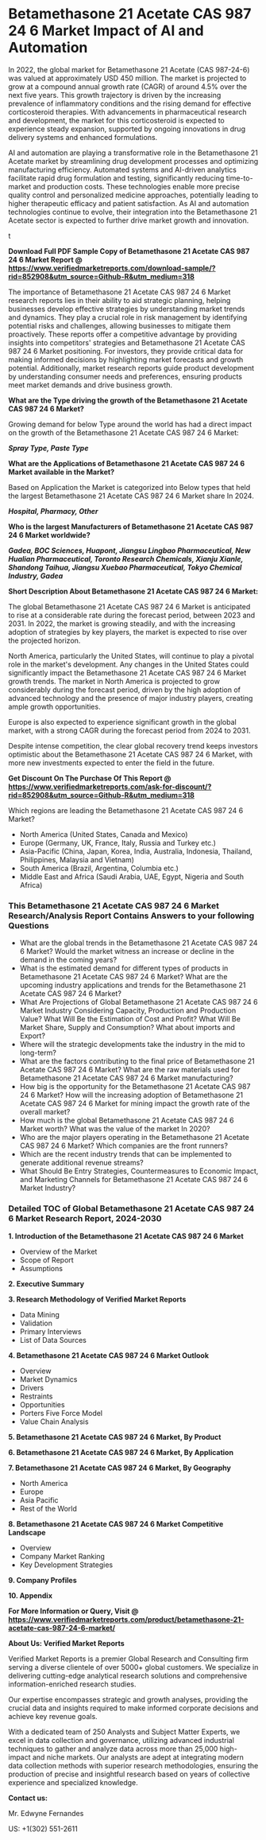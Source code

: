 <meta name="title" content="Global Betamethasone 21 Acetate CAS 987 24 6 Market Impact of AI and Automation"><meta name="description" content="In 2022, the global market for Betamethasone 21 Acetate (CAS 987-24-6) was valued at approximately USD 450 million. The market is projected to grow at a compound annua"><meta name="title" content="Betamethasone 21 Acetate CAS 987 24 6 Market Size, Share, Scope, Trends, Growth, Opportunities, Analysis, Forecast"><h1>Betamethasone 21 Acetate CAS 987 24 6 Market Impact of AI and Automation</h1><p>In 2022, the global market for Betamethasone 21 Acetate (CAS 987-24-6) was valued at approximately USD 450 million. The market is projected to grow at a compound annual growth rate (CAGR) of around 4.5% over the next five years. This growth trajectory is driven by the increasing prevalence of inflammatory conditions and the rising demand for effective corticosteroid therapies. With advancements in pharmaceutical research and development, the market for this corticosteroid is expected to experience steady expansion, supported by ongoing innovations in drug delivery systems and enhanced formulations.</p><p>AI and automation are playing a transformative role in the Betamethasone 21 Acetate market by streamlining drug development processes and optimizing manufacturing efficiency. Automated systems and AI-driven analytics facilitate rapid drug formulation and testing, significantly reducing time-to-market and production costs. These technologies enable more precise quality control and personalized medicine approaches, potentially leading to higher therapeutic efficacy and patient satisfaction. As AI and automation technologies continue to evolve, their integration into the Betamethasone 21 Acetate sector is expected to further drive market growth and innovation.</p>t</p><p id="" class=""><strong>Download Full PDF Sample Copy of Betamethasone 21 Acetate CAS 987 24 6 Market Report @ <a href="https://www.verifiedmarketreports.com/download-sample/?rid=852908&utm_source=Github-R&utm_medium=318" target="_blank">https://www.verifiedmarketreports.com/download-sample/?rid=852908&utm_source=Github-R&utm_medium=318</a></strong></p><p>The importance of&nbsp;Betamethasone 21 Acetate CAS 987 24 6 Market research reports lies in their ability to aid strategic planning, helping businesses develop effective strategies by understanding market trends and dynamics. They play a crucial role in risk management by identifying potential risks and challenges, allowing businesses to mitigate them proactively. These reports offer a competitive advantage by providing insights into competitors' strategies and Betamethasone 21 Acetate CAS 987 24 6 Market positioning. For investors, they provide critical data for making informed decisions by highlighting market forecasts and growth potential. Additionally, market research reports guide product development by understanding consumer needs and preferences, ensuring products meet market demands and drive business growth.</p><p><strong>What are the&nbsp;Type driving the growth of the Betamethasone 21 Acetate CAS 987 24 6 Market?</strong></p><p id="" class="">Growing demand for below Type around the world has had a direct impact on the growth of the Betamethasone 21 Acetate CAS 987 24 6 Market:</p><em><strong>Spray Type, Paste Type</strong></em></p><strong>What are the&nbsp;Applications&nbsp;of Betamethasone 21 Acetate CAS 987 24 6 Market available in the Market?</strong></p><p id="" class="">Based on Application the Market is categorized into Below types that held the largest Betamethasone 21 Acetate CAS 987 24 6 Market share In 2024.</p><em><strong>Hospital, Pharmacy, Other</strong></em></p><strong>Who is the largest Manufacturers of Betamethasone 21 Acetate CAS 987 24 6 Market worldwide?</strong></p><p><em><strong>Gadea, BOC Sciences, Huapont, Jiangsu Lingbao Pharmaceutical, New Hualian Pharmaceutical, Toronto Research Chemicals, Xianju Xianle, Shandong Taihua, Jiangsu Xuebao Pharmaceutical, Tokyo Chemical Industry, Gadea</strong></em></p><p id="" class=""><strong>Short Description About Betamethasone 21 Acetate CAS 987 24 6 Market:</strong></p><p>The global Betamethasone 21 Acetate CAS 987 24 6 Market is anticipated to rise at a considerable rate during the forecast period, between 2023 and 2031. In 2022, the market is growing steadily, and with the increasing adoption of strategies by key players, the market is expected to rise over the projected horizon.</p><p>North America, particularly the United States, will continue to play a pivotal role in the market's development. Any changes in the United States could significantly impact the Betamethasone 21 Acetate CAS 987 24 6 Market growth trends. The market in North America is projected to grow considerably during the forecast period, driven by the high adoption of advanced technology and the presence of major industry players, creating ample growth opportunities.</p><p>Europe is also expected to experience significant growth in the global market, with a strong CAGR during the forecast period from 2024 to 2031.</p><p>Despite intense competition, the clear global recovery trend keeps investors optimistic about the Betamethasone 21 Acetate CAS 987 24 6 Market, with more new investments expected to enter the field in the future.</p><p id="" class=""><strong>Get Discount On The Purchase Of This Report @ <a href="https://www.verifiedmarketreports.com/ask-for-discount/?rid=852908&utm_source=Github-R&utm_medium=318" target="_blank">https://www.verifiedmarketreports.com/ask-for-discount/?rid=852908&utm_source=Github-R&utm_medium=318</a></strong></p>Which regions are leading the Betamethasone 21 Acetate CAS 987 24 6 Market?</p><ul><li>North America (United States, Canada and Mexico)</li><li>Europe (Germany, UK, France, Italy, Russia and Turkey etc.)</li><li>Asia-Pacific (China, Japan, Korea, India, Australia, Indonesia, Thailand, Philippines, Malaysia and Vietnam)</li><li>South America (Brazil, Argentina, Columbia etc.)</li><li>Middle East and Africa (Saudi Arabia, UAE, Egypt, Nigeria and South Africa)</li></ul><h3 id="" class="">This Betamethasone 21 Acetate CAS 987 24 6 Market Research/Analysis Report Contains Answers to your following Questions</h3><ul><li>What are the global trends in the Betamethasone 21 Acetate CAS 987 24 6 Market? Would the market witness an increase or decline in the demand in the coming years?</li><li>What is the estimated demand for different types of products in Betamethasone 21 Acetate CAS 987 24 6 Market? What are the upcoming industry applications and trends for the Betamethasone 21 Acetate CAS 987 24 6 Market?</li><li>What Are Projections of Global Betamethasone 21 Acetate CAS 987 24 6 Market Industry Considering Capacity, Production and Production Value? What Will Be the Estimation of Cost and Profit? What Will Be Market Share, Supply and Consumption? What about imports and Export?</li><li>Where will the strategic developments take the industry in the mid to long-term?</li><li>What are the factors contributing to the final price of Betamethasone 21 Acetate CAS 987 24 6 Market? What are the raw materials used for Betamethasone 21 Acetate CAS 987 24 6 Market manufacturing?</li><li>How big is the opportunity for the Betamethasone 21 Acetate CAS 987 24 6 Market? How will the increasing adoption of Betamethasone 21 Acetate CAS 987 24 6 Market for mining impact the growth rate of the overall market?</li><li>How much is the global Betamethasone 21 Acetate CAS 987 24 6 Market worth? What was the value of the market In 2020?</li><li>Who are the major players operating in the Betamethasone 21 Acetate CAS 987 24 6 Market? Which companies are the front runners?</li><li>Which are the recent industry trends that can be implemented to generate additional revenue streams?</li><li>What Should Be Entry Strategies, Countermeasures to Economic Impact, and Marketing Channels for Betamethasone 21 Acetate CAS 987 24 6 Market Industry?</li></ul><h3 id="" class="">Detailed TOC of Global Betamethasone 21 Acetate CAS 987 24 6 Market Research Report, 2024-2030</h3><p id="" class=""><strong>1. Introduction of the Betamethasone 21 Acetate CAS 987 24 6 Market</strong></p><ul><li>Overview of the Market</li><li>Scope of Report</li><li>Assumptions</li></ul><p id="" class=""><strong>2. Executive Summary</strong></p><p id="" class=""><strong>3. Research Methodology of Verified Market Reports</strong></p><ul><li>Data Mining</li><li>Validation</li><li>Primary Interviews</li><li>List of Data Sources</li></ul><p id="" class=""><strong>4. Betamethasone 21 Acetate CAS 987 24 6 Market Outlook</strong></p><ul><li>Overview</li><li>Market Dynamics</li><li>Drivers</li><li>Restraints</li><li>Opportunities</li><li>Porters Five Force Model</li><li>Value Chain Analysis</li></ul><p id="" class=""><strong>5. Betamethasone 21 Acetate CAS 987 24 6 Market, By Product</strong></p><p id="" class=""><strong>6. Betamethasone 21 Acetate CAS 987 24 6 Market, By Application</strong></p><p id="" class=""><strong>7. Betamethasone 21 Acetate CAS 987 24 6 Market, By Geography</strong></p><ul><li>North America</li><li>Europe</li><li>Asia Pacific</li><li>Rest of the World</li></ul><p id="" class=""><strong>8. Betamethasone 21 Acetate CAS 987 24 6 Market Competitive Landscape</strong></p><ul><li>Overview</li><li>Company Market Ranking</li><li>Key Development Strategies</li></ul><p id="" class=""><strong>9. Company Profiles</strong></p><p id="" class=""><strong>10. Appendix</strong></p><p id="" class=""><strong>For More Information or Query, Visit @ <a href="https://www.verifiedmarketreports.com/product/betamethasone-21-acetate-cas-987-24-6-market/" target="_blank">https://www.verifiedmarketreports.com/product/betamethasone-21-acetate-cas-987-24-6-market/</a></strong></p><p id="" class=""><strong>About Us: Verified Market Reports</strong></p><p id="" class="">Verified Market Reports is a premier Global Research and Consulting firm serving a diverse clientele of over 5000+ global customers. We specialize in delivering cutting-edge analytical research solutions and comprehensive information-enriched research studies.</p><p id="" class="">Our expertise encompasses strategic and growth analyses, providing the crucial data and insights required to make informed corporate decisions and achieve key revenue goals.</p><p id="" class="">With a dedicated team of 250 Analysts and Subject Matter Experts, we excel in data collection and governance, utilizing advanced industrial techniques to gather and analyze data across more than 25,000 high-impact and niche markets. Our analysts are adept at integrating modern data collection methods with superior research methodologies, ensuring the production of precise and insightful research based on years of collective experience and specialized knowledge.</p><p id="" class=""><strong>Contact us:</strong></p><p id="" class="">Mr. Edwyne Fernandes</p><p id="" class="">US: +1(302) 551-2611</p>